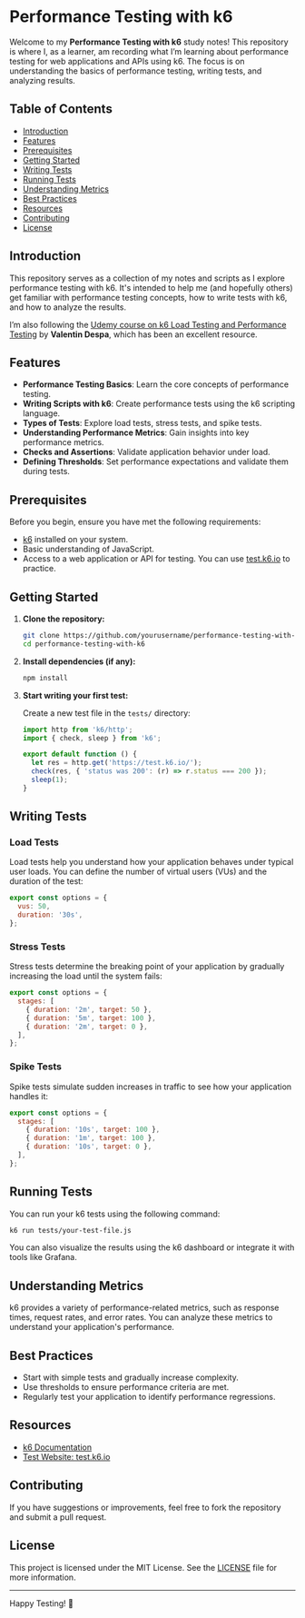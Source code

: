 # Performance Testing with k6

Welcome to my **Performance Testing with k6** study notes! This repository is where I, as a learner, am recording what I’m learning about performance testing for web applications and APIs using k6. The focus is on understanding the basics of performance testing, writing tests, and analyzing results.

## Table of Contents

- [Introduction](#introduction)
- [Features](#features)
- [Prerequisites](#prerequisites)
- [Getting Started](#getting-started)
- [Writing Tests](#writing-tests)
- [Running Tests](#running-tests)
- [Understanding Metrics](#understanding-metrics)
- [Best Practices](#best-practices)
- [Resources](#resources)
- [Contributing](#contributing)
- [License](#license)

## Introduction

This repository serves as a collection of my notes and scripts as I explore performance testing with k6. It's intended to help me (and hopefully others) get familiar with performance testing concepts, how to write tests with k6, and how to analyze the results.

I’m also following the [Udemy course on k6 Load Testing and Performance Testing](https://www.udemy.com/course/k6-load-testing-performance-testing/?kw=k6&src=sac&couponCode=ACCAGE0923) by **Valentin Despa**, which has been an excellent resource.

## Features

- **Performance Testing Basics**: Learn the core concepts of performance testing.
- **Writing Scripts with k6**: Create performance tests using the k6 scripting language.
- **Types of Tests**: Explore load tests, stress tests, and spike tests.
- **Understanding Performance Metrics**: Gain insights into key performance metrics.
- **Checks and Assertions**: Validate application behavior under load.
- **Defining Thresholds**: Set performance expectations and validate them during tests.

## Prerequisites

Before you begin, ensure you have met the following requirements:

- [k6](https://k6.io/docs/getting-started/installation/) installed on your system.
- Basic understanding of JavaScript.
- Access to a web application or API for testing. You can use [test.k6.io](https://test.k6.io/) to practice.

## Getting Started

1. **Clone the repository:**

   ```bash
   git clone https://github.com/yourusername/performance-testing-with-k6.git
   cd performance-testing-with-k6
   ```

2. **Install dependencies (if any):**

   ```bash
   npm install
   ```

3. **Start writing your first test:**

   Create a new test file in the `tests/` directory:

   ```javascript
   import http from 'k6/http';
   import { check, sleep } from 'k6';

   export default function () {
     let res = http.get('https://test.k6.io/');
     check(res, { 'status was 200': (r) => r.status === 200 });
     sleep(1);
   }
   ```

## Writing Tests

### Load Tests

Load tests help you understand how your application behaves under typical user loads. You can define the number of virtual users (VUs) and the duration of the test:

```javascript
export const options = {
  vus: 50,
  duration: '30s',
};
```

### Stress Tests

Stress tests determine the breaking point of your application by gradually increasing the load until the system fails:

```javascript
export const options = {
  stages: [
    { duration: '2m', target: 50 },
    { duration: '5m', target: 100 },
    { duration: '2m', target: 0 },
  ],
};
```

### Spike Tests

Spike tests simulate sudden increases in traffic to see how your application handles it:

```javascript
export const options = {
  stages: [
    { duration: '10s', target: 100 },
    { duration: '1m', target: 100 },
    { duration: '10s', target: 0 },
  ],
};
```

## Running Tests

You can run your k6 tests using the following command:

```bash
k6 run tests/your-test-file.js
```

You can also visualize the results using the k6 dashboard or integrate it with tools like Grafana.

## Understanding Metrics

k6 provides a variety of performance-related metrics, such as response times, request rates, and error rates. You can analyze these metrics to understand your application's performance.

## Best Practices

- Start with simple tests and gradually increase complexity.
- Use thresholds to ensure performance criteria are met.
- Regularly test your application to identify performance regressions.

## Resources

- [k6 Documentation](https://k6.io/docs/)
- [Test Website: test.k6.io](https://test.k6.io/)

## Contributing

If you have suggestions or improvements, feel free to fork the repository and submit a pull request.

## License

This project is licensed under the MIT License. See the [LICENSE](LICENSE) file for more information.

---

Happy Testing! 🚀
